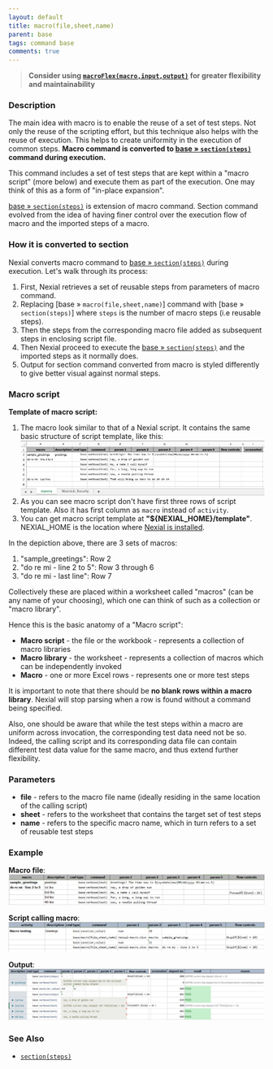 ```yaml
---
layout: default
title: macro(file,sheet,name)
parent: base
tags: command base
comments: true
---
```


> **Consider using [`macroFlex(macro,input,output)`](macroFlex(macro,input,output)) for greater flexibility and maintainability**

### Description
The main idea with macro is to enable the reuse of a set of test steps. Not only the reuse of the scripting effort, 
but this technique also helps with the reuse of execution. This helps to create uniformity in the execution of common
steps. **Macro command is converted to [base &raquo; `section(steps)`](section(steps)) command during execution.**

This command includes a set of test steps that are kept within a "macro script" (more below) and execute them as part
of the execution. One may think of this as a form of "in-place expansion". 

[base &raquo; `section(steps)`](section(steps)) is extension of macro command. Section command evolved from the idea 
of having finer control over the execution flow of macro and the imported steps of a macro.


### How it is converted to section
Nexial converts macro command to [base &raquo; `section(steps)`](section(steps)) during execution. Let's walk through 
its process:
1. First, Nexial retrieves a set of reusable steps from parameters of macro command.
2. Replacing [base &raquo; `macro(file,sheet,name)`] command with [base &raquo; `section(steps)`] where `steps` is 
   the number of macro steps (i.e reusable steps).
3. Then the steps from the corresponding macro file added as subsequent steps in enclosing script file.
4. Then Nexial proceed to execute the [base &raquo; `section(steps)`](section(steps)) and the imported steps as it 
   normally does.
5. Output for section command converted from macro is styled differently to give better visual against normal steps.
 

### Macro script
**Template of macro script:**
1. The macro look similar to that of a Nexial script. It contains the same basic structure of script template, 
   like this:<br/>
   ![macro script](image/macro_04.png)<br/>
2. As you can see macro script don't have first three rows of script template. Also it has first column as `macro` 
   instead of `activity`.
3. You can get macro script template at **"${NEXIAL_HOME}/template"**. NEXIAL_HOME is the location where 
   [Nexial is installed](../../userguide/InstallingNexial.md).

In the depiction above, there are 3 sets of macros:
1. "sample_greetings": Row 2
1. "do re mi - line 2 to 5": Row 3 through 6
1. "do re mi - last line": Row 7

Collectively these are placed within a worksheet called "macros" (can be any name of your choosing), which one can 
think of such as a collection or "macro library".

Hence this is the basic anatomy of a "Macro script":
- **Macro script** - the file or the workbook - represents a collection of macro libraries
- **Macro library** - the worksheet - represents a collection of macros which can be independently invoked
- **Macro** - one or more Excel rows - represents one or more test steps

It is important to note that there should be **no blank rows within a macro library**. Nexial will stop parsing when a 
row is found without a command being specified.

Also, one should be aware that while the test steps within a macro are uniform across invocation, the corresponding
test data need not be so. Indeed, the calling script and its corresponding data file can contain different test data
value for the same macro, and thus extend further flexibility.


### Parameters
- **file** - refers to the macro file name (ideally residing in the same location of the calling script)
- **sheet** - refers to the worksheet that contains the target set of test steps
- **name** - refers to the specific macro name, which in turn refers to a set of reusable test steps 


### Example
**Macro file**:<br/>
![macro](image/macro_01.png)

**Script calling macro**:<br/>
![script](image/macro_02.png)

**Output**:<br/>
![output](image/macro_03.png)


### See Also
- [`section(steps)`](section(steps))
